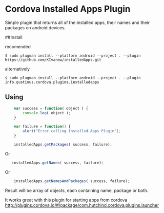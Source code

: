 # Cordova Installed Apps Plugin

Simple plugin that returns all of the installed apps, their names and their packages on android devices.

##Install

recomended

    $ sudo plugman install --platform android --project . --plugin https://github.com/KIvanow/installedApps.git
    
alternatively

    $ sudo plugman install --platform android --project . --plugin info.quatinus.cordova.plugins.installedapps

## Using

```js
    var success = function( object ) {
        console.log( object );
    }
  
    var failure = function() {
        alert("Error calling Installed Apps Plugin");
    }

    installedApps.getPackages( success, failure);
```

  Or
  
 ```js 
    installedApps.getNames( success, failure);
 ``` 
 
  Or
  
```js  
    installedApps.getNamesAndPackages( success, failure);
```    

Result will be array of objects, each containing name, package or both.

It works great with this plugin for starting apps from cordova http://plugins.cordova.io/#/package/com.hutchind.cordova.plugins.launcher

  
